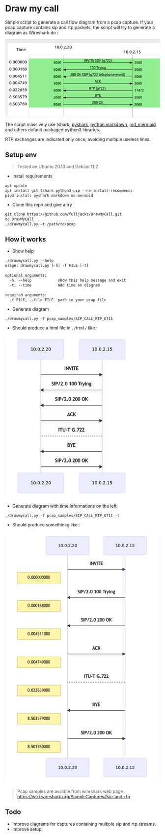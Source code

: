 # Draw my call

Simple script to generate a call flow diagram from a pcap capture.
If your pcap capture contains sip and rtp packets, the script will try to generate a diagram as Wireshark do :

![Wireshark example](./img/wireshark.png)

The script massively use tshark, [pyshark](https://github.com/KimiNewt/pyshark), [python markdown](https://python-markdown.github.io/), [md_mermaid](https://github.com/oruelle/md_mermaid) and others default packaged python3 libraries.

RTP exchanges are indicated only once, avoiding multiple useless lines. 

## Setup env 

> Tested on Ubuntu 20.10 and Debian 11.2

- Install requirements

```
apt update
apt install git tshark python3-pip --no-install-recommends
pip3 install pyshark markdown md-mermaid
```

- Clone this repo and give a try

```
git clone https://github.com/fulljackz/DrawMyCall.git
cd DrawMyCall
./drawmycall.py -t /path/to/pcap
```

## How it works

- Show help

```
./drawmycall.py --help
usage: drawmycall.py [-h] -f FILE [-t]

optional arguments:
  -h, --help            show this help message and exit
  -t, --time            Add time on diagram

required arguments:
  -f FILE, --file FILE  path to your pcap file
```

- Generate diagram

```
./drawmycall.py -f pcap_samples/SIP_CALL_RTP_G711
```

- Should produce a html file in `./html/` like :

![Mermaid example](./img/mermaid.png)

- Generate diagram with time informations on the left

```
./drawmycall.py -f pcap_samples/SIP_CALL_RTP_G711 -t
```

- Should produce somethinkg like :

![Mermaid example with time](./img/mermaid-time.png)

> Pcap samples are availble from wireshark web page : https://wiki.wireshark.org/SampleCaptures#sip-and-rtp


## Todo

- Improve diagrams for captures containing multiple sip and rtp streams.
- Improve setup
